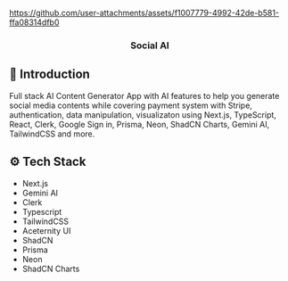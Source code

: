 https://github.com/user-attachments/assets/f1007779-4992-42de-b581-ffa08314dfb0
<div align="center">

  <h3 align="center">Social AI</h3>

</div>

## <a name="introduction">🤖 Introduction</a>

Full stack AI Content Generator App with AI features to help you generate social media contents while covering payment system with Stripe, authentication, data manipulation, visualizaton using Next.js, TypeScript, React, Clerk, Google Sign in, Prisma, Neon, ShadCN Charts, Gemini AI, TailwindCSS and more.



## <a name="tech-stack">⚙️ Tech Stack</a>

- Next.js
- Gemini AI
- Clerk
- Typescript
- TailwindCSS
- Aceternity UI
- ShadCN
- Prisma
- Neon
- ShadCN Charts
